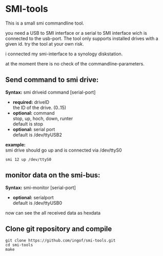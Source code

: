 SMI-tools
=========

This is a small smi commandline tool.

you need a USB to SMI interface or a serial to SMI interface wich is connected to the usb-port.
The tool only supports installed drives with a given id.
try the tool at your own risk.

i connected my smi-interface to a synology diskstation.

at the moment there is no check of the commandline-parameters.

Send command to smi drive:
--------------------------
**Syntax:** smi driveid command [serial-port]<br>
* **required:** driveID<br>
the ID of the drive. (0..15)
* **optional:** command<br>
stop, up, hoch, down, runter<br>
default is stop
* **optional:** serial port<br>
default is /dev/ttyUSB2

**example:**<br>
smi drive should go up and is connected via /dev/ttyS0
```
smi 12 up /dev/ttyS0
```

monitor data on the smi-bus:
----------------------------
**Syntax:** smi-monitor [serial-port]<br>
* **optional:** serialport<br>
default is /dev/ttyUSB0

now can see the all received data as hexdata

Clone git repository and compile
--------------------------------
```
git clone https://github.com/ingof/smi-tools.git
cd smi-tools
make
```



